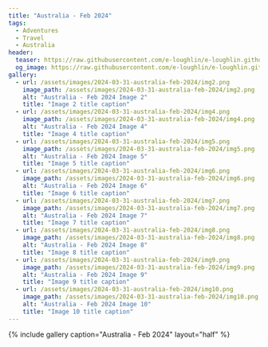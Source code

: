 ```yaml
---
title: "Australia - Feb 2024"
tags:
  - Adventures
  - Travel
  - Australia
header:
  teaser: https://raw.githubusercontent.com/e-loughlin/e-loughlin.github.io/main/assets/images/2024-03-31-australia-feb-2024/img1.png
  og_image: https://raw.githubusercontent.com/e-loughlin/e-loughlin.github.io/main/assets/images/2024-03-31-australia-feb-2024/img1.png
gallery:
  - url: /assets/images/2024-03-31-australia-feb-2024/img2.png
    image_path: /assets/images/2024-03-31-australia-feb-2024/img2.png
    alt: "Australia - Feb 2024 Image 2"
    title: "Image 2 title caption"
  - url: /assets/images/2024-03-31-australia-feb-2024/img4.png
    image_path: /assets/images/2024-03-31-australia-feb-2024/img4.png
    alt: "Australia - Feb 2024 Image 4"
    title: "Image 4 title caption"
  - url: /assets/images/2024-03-31-australia-feb-2024/img5.png
    image_path: /assets/images/2024-03-31-australia-feb-2024/img5.png
    alt: "Australia - Feb 2024 Image 5"
    title: "Image 5 title caption"
  - url: /assets/images/2024-03-31-australia-feb-2024/img6.png
    image_path: /assets/images/2024-03-31-australia-feb-2024/img6.png
    alt: "Australia - Feb 2024 Image 6"
    title: "Image 6 title caption"
  - url: /assets/images/2024-03-31-australia-feb-2024/img7.png
    image_path: /assets/images/2024-03-31-australia-feb-2024/img7.png
    alt: "Australia - Feb 2024 Image 7"
    title: "Image 7 title caption"
  - url: /assets/images/2024-03-31-australia-feb-2024/img8.png
    image_path: /assets/images/2024-03-31-australia-feb-2024/img8.png
    alt: "Australia - Feb 2024 Image 8"
    title: "Image 8 title caption"
  - url: /assets/images/2024-03-31-australia-feb-2024/img9.png
    image_path: /assets/images/2024-03-31-australia-feb-2024/img9.png
    alt: "Australia - Feb 2024 Image 9"
    title: "Image 9 title caption"
  - url: /assets/images/2024-03-31-australia-feb-2024/img10.png
    image_path: /assets/images/2024-03-31-australia-feb-2024/img10.png
    alt: "Australia - Feb 2024 Image 10"
    title: "Image 10 title caption"
---
```


{% include gallery caption="Australia - Feb 2024" layout="half" %}
